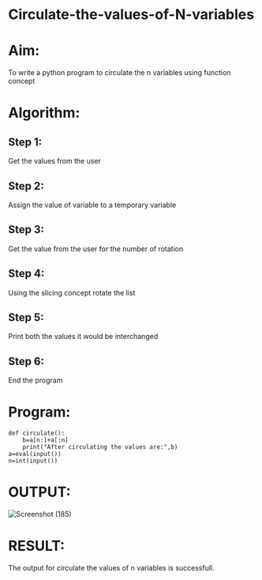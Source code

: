# Circulate-the-values-of-N-variables
# Aim:
  To write a python program to circulate the n variables using function concept

# Algorithm:
## Step 1:
   Get the values from the user

## Step 2:
  Assign the value of variable to a temporary variable

## Step 3:
  Get the value from the user for the number of rotation

## Step 4:
  Using the slicing concept rotate the list

## Step 5:
  Print both the values it would be interchanged

## Step 6:
  End the program

# Program:
```
def circulate():
    b=a[n:]+a[:n]
    print("After circulating the values are:",b)
a=eval(input())
n=int(input())
```

# OUTPUT:

![Screenshot (185)](https://github.com/RahiniAchudhan/Circulate-the-values-of-N-variables/assets/145742838/199695f9-2975-40c5-a659-db00f985e94b)


# RESULT:

The output for circulate the values of n variables is successfull.
